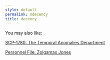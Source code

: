 ```yaml
---
style: default
permalink: Xdecency
title: decency
---
```

You may also like:

[SCP-1780: The Temporal Anomalies Department](http://scp-wiki.net/scp-1780)

[Personnel File: Zolgamax Jones](http://scp-wiki.net/zolgamax)
